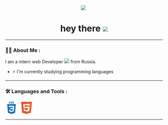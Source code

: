 <div id="header" align="center">
<img src="https://i.pinimg.com/originals/b9/49/c8/b949c86a570df07a7440abe39405834c.gif" width="300"/>
<img src="https://komarev.com/ghpvc/?username=your-github-ViktoriaCH&style=flat-square&color=blue" alt=""/>
<h1>
  hey there
  <img src="https://media.giphy.com/media/hvRJCLFzcasrR4ia7z/giphy.gif" width="30px"/>
</h1>
</div>

---

### :woman_technologist: About Me :
I am a intern web Developer <img src="https://media.giphy.com/media/WUlplcMpOCEmTGBtBW/giphy.gif" width="20"> from Russia.<br>
- :zap: I'm currently studying programming languages

---

### :hammer_and_wrench: Languages and Tools :
<div>
  <img src="https://github.com/devicons/devicon/blob/master/icons/css3/css3-plain-wordmark.svg"  title="CSS3" alt="CSS" width="40" height="40"/>&nbsp;
  <img src="https://github.com/devicons/devicon/blob/master/icons/html5/html5-original.svg" title="HTML5" alt="HTML" width="40" height="40"/>&nbsp;
</div>

---

